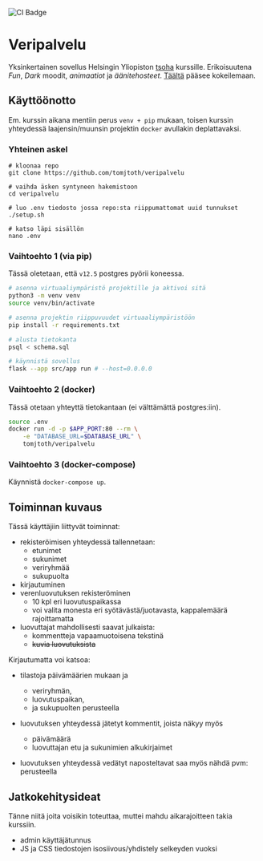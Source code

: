 ![CI Badge](https://github.com/tomjtoth/veripalvelu/actions/workflows/deploy.yml/badge.svg?branch=main)

# Veripalvelu

Yksinkertainen sovellus Helsingin Yliopiston [tsoha](https://hy-tsoha.github.io/materiaali/) kurssille. Erikoisuutena _Fun_, _Dark_ moodit, _animaatiot_ ja _äänitehosteet_. [Täältä](https://apps.ttj.hu/veripalvelu) pääsee kokeilemaan.

## Käyttöönotto

Em. kurssin aikana mentiin perus `venv + pip` mukaan, toisen kurssin yhteydessä laajensin/muunsin projektin `docker` avullakin deplattavaksi.

### Yhteinen askel

```shell
# kloonaa repo
git clone https://github.com/tomjtoth/veripalvelu

# vaihda äsken syntyneen hakemistoon
cd veripalvelu

# luo .env tiedosto jossa repo:sta riippumattomat uuid tunnukset
./setup.sh

# katso läpi sisällön
nano .env
```

### Vaihtoehto 1 (via pip)

Tässä oletetaan, että `v12.5` postgres pyörii koneessa.

```sh
# asenna virtuaaliympäristö projektille ja aktivoi sitä
python3 -m venv venv
source venv/bin/activate

# asenna projektin riippuvuudet virtuaaliympäristöön
pip install -r requirements.txt

# alusta tietokanta
psql < schema.sql

# käynnistä sovellus
flask --app src/app run # --host=0.0.0.0
```

 ### Vaihtoehto 2 (docker)

Tässä otetaan yhteyttä tietokantaan (ei välttämättä postgres:iin).

```sh
source .env
docker run -d -p $APP_PORT:80 --rm \
    -e "DATABASE_URL=$DATABASE_URL" \
    tomjtoth/veripalvelu
```

### Vaihtoehto 3 (docker-compose)

Käynnistä `docker-compose up`.

## Toiminnan kuvaus

Tässä käyttäjiin liittyvät toiminnat:

- rekisteröimisen yhteydessä tallennetaan:
    - etunimet
    - sukunimet
    - veriryhmää
    - sukupuolta
- kirjautuminen
- verenluovutuksen rekisteröminen
    - 10 kpl eri luovutuspaikassa
    - voi valita monesta eri syötävästä/juotavasta, kappalemäärä rajoittamatta
- luovuttajat mahdollisesti saavat julkaista:
    - kommentteja vapaamuotoisena tekstinä
    - ~~kuvia luovutuksista~~

Kirjautumatta voi katsoa:

- tilastoja päivämäärien mukaan ja
    - veriryhmän,
    - luovutuspaikan,
    - ja sukupuolten perusteella

- luovutuksen yhteydessä jätetyt kommentit, joista näkyy myös
    - päivämäärä
    - luovuttajan etu ja sukunimien alkukirjaimet

- luovutuksen yhteydessä vedätyt naposteltavat saa myös nähdä pvm: perusteella 

## Jatkokehitysideat

Tänne niitä joita voisikin toteuttaa, muttei mahdu aikarajoitteen takia kurssiin.

- admin käyttäjätunnus
- JS ja CSS tiedostojen isosiivous/yhdistely selkeyden vuoksi

